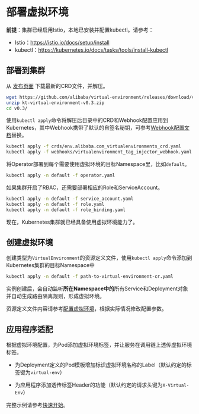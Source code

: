 # 部署虚拟环境

**前提**：集群已经启用Istio，本地已安装并配置kubectl。请参考：

- Istio：https://istio.io/docs/setup/install
- kubectl：https://kubernetes.io/docs/tasks/tools/install-kubectl

## 部署到集群

从 [发布页面](https://github.com/alibaba/virtual-environment/releases) 下载最新的CRD文件，并解压。

```bash
wget https://github.com/alibaba/virtual-environment/releases/download/v0.3/kt-virtual-environment-v0.3.zip
unzip kt-virtual-environment-v0.3.zip
cd v0.3/
```

使用`kubectl apply`命令将解压后目录中的CRD和Webhook配置应用到Kubernetes，其中Webhook携带了默认的自签名秘钥，可参考[Webhook配置文档](zh-cn/ve/webhook.md)替换。

```bash
kubectl apply -f crds/env.alibaba.com_virtualenvironments_crd.yaml
kubectl apply -f webhooks/virtualenvironment_tag_injector_webhook.yaml
```

将Operator部署到每个需要使用虚拟环境的目标Namespace里，比如`default`。

```bash
kubectl apply -n default -f operator.yaml
```

如果集群开启了RBAC，还需要部署相应的Role和ServiceAccount。

```bash
kubectl apply -n default -f service_account.yaml
kubectl apply -n default -f role.yaml
kubectl apply -n default -f role_binding.yaml
```

现在，Kubernetes集群就已经具备使用虚拟环境能力了。

## 创建虚拟环境

创建类型为`VirtualEnvironment`的资源定义文件，使用`kubectl apply`命令添加到Kubernetes集群的目标Namespace中

```bash
kubectl apply -n default -f path-to-virtual-environment-cr.yaml
```

实例创建后，会自动监听**所在Namespace中的**所有Service和Deployment对象并自动生成路由隔离规则，形成虚拟环境。

资源定义文件内容请参考[配置虚拟环境](zh-cn/ve/configuration.md)，根据实际情况修改配置参数。

## 应用程序适配

根据虚拟环境配置，为Pod添加虚拟环境标签，并让服务在调用链上透传虚拟环境标签。

- 为Deployment定义的Pod模板增加标识虚拟环境名称的Label（默认约定的标签键为`virtual-env`）

- 为应用程序添加透传标签Header的功能（默认约定的请求头键为`X-Virtual-Env`）

完整示例请参考[快速开始](zh-cn/ve/quickstart.md)。
